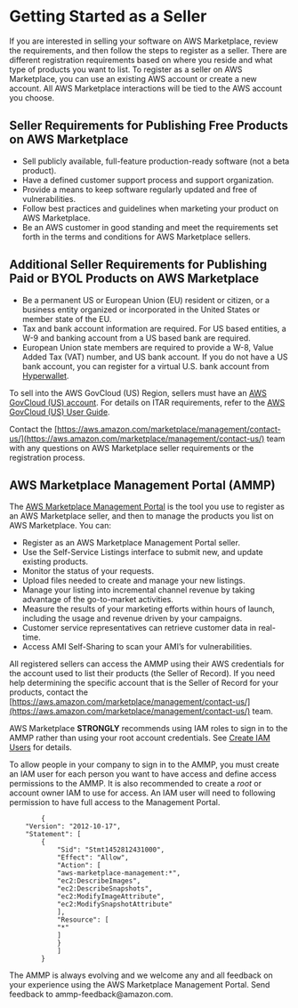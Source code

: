 # Getting Started as a Seller<a name="user-guide-for-sellers"></a>

 If you are interested in selling your software on AWS Marketplace, review the requirements, and then follow the steps to register as a seller\. There are different registration requirements based on where you reside and what type of products you want to list\. To register as a seller on AWS Marketplace, you can use an existing AWS account or create a new account\. All AWS Marketplace interactions will be tied to the AWS account you choose\. 

## Seller Requirements for Publishing Free Products on AWS Marketplace<a name="seller-requirements-for-publishing-free-products"></a>
+  Sell publicly available, full\-feature production\-ready software \(not a beta product\)\. 
+  Have a defined customer support process and support organization\. 
+  Provide a means to keep software regularly updated and free of vulnerabilities\. 
+  Follow best practices and guidelines when marketing your product on AWS Marketplace\. 
+  Be an AWS customer in good standing and meet the requirements set forth in the terms and conditions for AWS Marketplace sellers\. 

## Additional Seller Requirements for Publishing Paid or BYOL Products on AWS Marketplace<a name="additional-seller-requirements-for-paid-products"></a>
+  Be a permanent US or European Union \(EU\) resident or citizen, or a business entity organized or incorporated in the United States or member state of the EU\. 
+  Tax and bank account information are required\. For US based entities, a W\-9 and banking account from a US based bank are required\. 
+  European Union state members are required to provide a W\-8, Value Added Tax \(VAT\) number, and US bank account\. If you do not have a US bank account, you can register for a virtual U\.S\. bank account from [Hyperwallet](https://wssellers.hyperwallet.com/)\. 

 To sell into the AWS GovCloud \(US\) Region, sellers must have an [AWS GovCloud \(US\) account](https://aws.amazon.com/govcloud-us/getting-started/)\. For details on ITAR requirements, refer to the [AWS GovCloud \(US\) User Guide](http://docs.aws.amazon.com/govcloud-us/latest/UserGuide/govcloud-us-ug.pdf)\. 

 Contact the [https://aws.amazon.com/marketplace/management/contact-us/](https://aws.amazon.com/marketplace/management/contact-us/) team with any questions on AWS Marketplace seller requirements or the registration process\. 

## AWS Marketplace Management Portal \(AMMP\)<a name="management-portal"></a>

 The [AWS Marketplace Management Portal](https://aws.amazon.com/marketplace/management/tour) is the tool you use to register as an AWS Marketplace seller, and then to manage the products you list on AWS Marketplace\. You can: 
+  Register as an AWS Marketplace Management Portal seller\. 
+  Use the Self\-Service Listings interface to submit new, and update existing products\. 
+  Monitor the status of your requests\. 
+  Upload files needed to create and manage your new listings\. 
+  Manage your listing into incremental channel revenue by taking advantage of the go\-to\-market activities\. 
+  Measure the results of your marketing efforts within hours of launch, including the usage and revenue driven by your campaigns\. 
+  Customer service representatives can retrieve customer data in real\-time\. 
+  Access AMI Self\-Sharing to scan your AMI’s for vulnerabilities\. 

 All registered sellers can access the AMMP using their AWS credentials for the account used to list their products \(the Seller of Record\)\. If you need help determining the specific account that is the Seller of Record for your products, contact the [https://aws.amazon.com/marketplace/management/contact-us/](https://aws.amazon.com/marketplace/management/contact-us/) team\. 

 AWS Marketplace **STRONGLY** recommends using IAM roles to sign in to the AMMP rather than using your root account credentials\. See [Create IAM Users](https://docs.aws.amazon.com/IAM/latest/UserGuide/introduction_identity-management.html#intro-identity-users) for details\. 

 To allow people in your company to sign in to the AMMP, you must create an IAM user for each person you want to have access and define access permissions to the AMMP\. It is also recommended to create a *root* or account owner IAM to use for access\. An IAM user will need to following permission to have full access to the Management Portal\. 

```
        {
    "Version": "2012-10-17",
    "Statement": [
        {
            "Sid": "Stmt1452812431000",
            "Effect": "Allow",
            "Action": [
            "aws-marketplace-management:*",
            "ec2:DescribeImages",
            "ec2:DescribeSnapshots",
            "ec2:ModifyImageAttribute",
            "ec2:ModifySnapshotAttribute"
            ],
            "Resource": [
            "*"
            ]
            }
            ]
        }
```

 The AMMP is always evolving and we welcome any and all feedback on your experience using the AWS Marketplace Management Portal\. Send feedback to ammp\-feedback@amazon\.com\. 